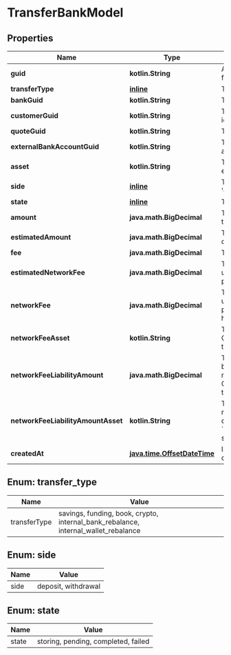 
# TransferBankModel

## Properties
Name | Type | Description | Notes
------------ | ------------- | ------------- | -------------
**guid** | **kotlin.String** | Auto-generated unique identifier for the trade. |  [optional]
**transferType** | [**inline**](#TransferType) | The type of transfer. |  [optional]
**bankGuid** | **kotlin.String** | The associated bank&#39;s identifier. |  [optional]
**customerGuid** | **kotlin.String** | The associated customer&#39;s identifier. |  [optional]
**quoteGuid** | **kotlin.String** | The associated quote&#39;s identifier. |  [optional]
**externalBankAccountGuid** | **kotlin.String** | The associated external bank account&#39;s identifier. |  [optional]
**asset** | **kotlin.String** | The asset the transfer is related to, e.g., USD. |  [optional]
**side** | [**inline**](#Side) | The direction of the quote: &#39;deposit&#39; or &#39;withdrawal&#39;. |  [optional]
**state** | [**inline**](#State) | The transfer&#39;s state |  [optional]
**amount** | **java.math.BigDecimal** | The actual amount in base units of the asset. |  [optional]
**estimatedAmount** | **java.math.BigDecimal** | The estimated amount in base units of the asset. |  [optional]
**fee** | **java.math.BigDecimal** | The fee associated with the trade. |  [optional]
**estimatedNetworkFee** | **java.math.BigDecimal** | The estimated network fee in base units of network_fee_asset. Only present on &#x60;crypto&#x60; transfers. |  [optional]
**networkFee** | **java.math.BigDecimal** | The actual network fee in base units of network_fee_asset. Only present on &#x60;crypto&#x60; transfers that have successfully completed. |  [optional]
**networkFeeAsset** | **kotlin.String** | The asset code of the network fee. Only present on &#x60;crypto&#x60; transfers that have successfully completed. |  [optional]
**networkFeeLiabilityAmount** | **java.math.BigDecimal** | The equivalent fiat network fee in base units of network_fee_liability_amount_asset. Only present on &#x60;crypto&#x60; transfers that have successfully completed. |  [optional]
**networkFeeLiabilityAmountAsset** | **kotlin.String** | The fiat asset the network_fee_liability_amount is denominated in. Only present on &#x60;crypto&#x60; transfers that have successfully completed. |  [optional]
**createdAt** | [**java.time.OffsetDateTime**](java.time.OffsetDateTime.md) | ISO8601 datetime the bank was created at. |  [optional]


<a name="TransferType"></a>
## Enum: transfer_type
Name | Value
---- | -----
transferType | savings, funding, book, crypto, internal_bank_rebalance, internal_wallet_rebalance


<a name="Side"></a>
## Enum: side
Name | Value
---- | -----
side | deposit, withdrawal


<a name="State"></a>
## Enum: state
Name | Value
---- | -----
state | storing, pending, completed, failed



